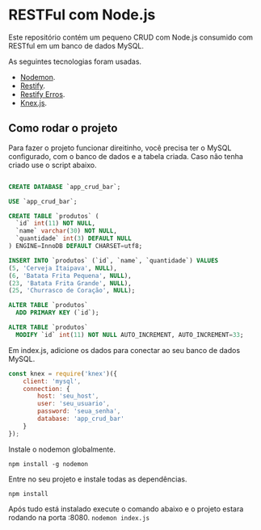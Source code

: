 # RESTFul com Node.js
Este repositório contém um pequeno CRUD com Node.js consumido com RESTful em um banco de dados MySQL.






As seguintes tecnologias foram usadas.
*   [Nodemon](https://nodemon.io/).
*   [Restify](http://restify.com/).
*   [Restify Erros](https://github.com/restify/errors).
*   [Knex.js](http://knexjs.org/).

## Como rodar o projeto
Para fazer o projeto funcionar direitinho, você precisa ter o MySQL configurado, com o banco de dados e a tabela criada. Caso não tenha criado use o script abaixo.

```sql

CREATE DATABASE `app_crud_bar`;

USE `app_crud_bar`;

CREATE TABLE `produtos` (
  `id` int(11) NOT NULL,
  `name` varchar(30) NOT NULL,
  `quantidade` int(3) DEFAULT NULL
) ENGINE=InnoDB DEFAULT CHARSET=utf8;

INSERT INTO `produtos` (`id`, `name`, `quantidade`) VALUES
(5, 'Cerveja Itaipava', NULL),
(6, 'Batata Frita Pequena', NULL),
(23, 'Batata Frita Grande', NULL),
(25, 'Churrasco de Coração', NULL);

ALTER TABLE `produtos`
  ADD PRIMARY KEY (`id`);

ALTER TABLE `produtos`
  MODIFY `id` int(11) NOT NULL AUTO_INCREMENT, AUTO_INCREMENT=33;

```

Em index.js, adicione os dados para conectar ao seu banco de dados MySQL.

```javascript 
const knex = require('knex')({
    client: 'mysql',
    connection: {
        host: 'seu_host',
        user: 'seu_usuario',
        password: 'seua_senha',
        database: 'app_crud_bar'
    }
});
```

Instale o nodemon globalmente.

`npm install -g nodemon`

Entre no seu projeto e instale todas as dependências.

`npm install`

Após tudo está instalado execute o comando abaixo e o projeto estara rodando na porta :8080.
`nodemon index.js`
